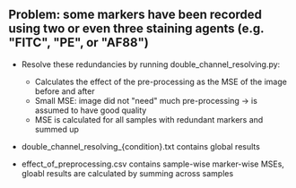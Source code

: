 ## Problem: some markers have been recorded using two or even three staining agents (e.g. "FITC", "PE", or "AF88")

- Resolve these redundancies by running double_channel_resolving.py:
    - Calculates the effect of the pre-processing as the MSE of the image before and after
    - Small MSE: image did not "need" much pre-processing -> is assumed to have good quality
    - MSE is calculated for all samples with redundant markers and summed up

- double_channel_resolving_{condition}.txt contains global results
- effect_of_preprocessing.csv contains sample-wise marker-wise MSEs, gloabl results are calculated by summing across samples
